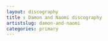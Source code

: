 ```yaml
---
layout: discography
title : Damon and Naomi discography
artistslug: damon-and-naomi
categories: primary
---
```


